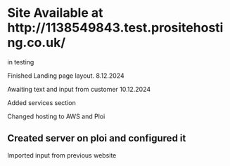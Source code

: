 <h1>Site Available at http://1138549843.test.prositehosting.co.uk/</h1>
<p>in testing</p>
<p>Finished Landing page layout. 8.12.2024</p>
<p>Awaiting text and input from customer 10.12.2024</p>
<p>Added services section </p>
<p>Changed hosting to AWS and Ploi</p>
<h2>Created server on ploi and configured it</h2>
<p>Imported input from previous website</p>
